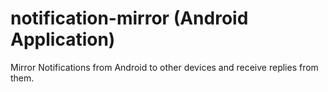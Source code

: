 # notification-mirror (Android Application)

Mirror Notifications from Android to other devices and receive replies from them.


​